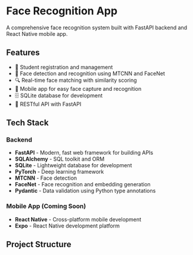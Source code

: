# Face Recognition App

A comprehensive face recognition system built with FastAPI backend and React Native mobile app.

## Features

- 👤 Student registration and management
- 📸 Face detection and recognition using MTCNN and FaceNet
- 🔍 Real-time face matching with similarity scoring
- 📱 Mobile app for easy face capture and recognition
- 🗄️ SQLite database for development
- 🚀 RESTful API with FastAPI

## Tech Stack

### Backend
- **FastAPI** - Modern, fast web framework for building APIs
- **SQLAlchemy** - SQL toolkit and ORM
- **SQLite** - Lightweight database for development
- **PyTorch** - Deep learning framework
- **MTCNN** - Face detection
- **FaceNet** - Face recognition and embedding generation
- **Pydantic** - Data validation using Python type annotations

### Mobile App (Coming Soon)
- **React Native** - Cross-platform mobile development
- **Expo** - React Native development platform

## Project Structure
